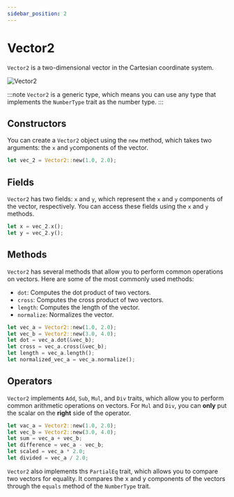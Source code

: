 ```yaml
---
sidebar_position: 2
---
```


# Vector2

`Vector2` is a two-dimensional vector in the Cartesian coordinate system.

![Vector2](/img/vector-2.png)

:::note
`Vector2` is a generic type, which means you can use any type that implements the `NumberType` trait as the number type.
:::

## Constructors

You can create a `Vector2` object using the `new` method, which takes two arguments: the `x` and `y`components of the vector.

```rust
let vec_2 = Vector2::new(1.0, 2.0);
```

## Fields

`Vector2` has two fields: `x` and `y`, which represent the `x` and `y` components of the vector, respectively. You can access these fields using the `x` and `y` methods.

```rust
let x = vec_2.x();
let y = vec_2.y();
```

## Methods

`Vector2` has several methods that allow you to perform common operations on vectors. Here are some of the most commonly used methods:

-   `dot`: Computes the dot product of two vectors.
-   `cross`: Computes the cross product of two vectors.
-   `length`: Computes the length of the vector.
-   `normalize`: Normalizes the vector.

```rust
let vec_a = Vector2::new(1.0, 2.0);
let vec_b = Vector2::new(3.0, 4.0);
let dot = vec_a.dot(&vec_b);
let cross = vec_a.cross(&vec_b);
let length = vec_a.length();
let normalized_vec_a = vec_a.normalize();
```

## Operators

`Vector2` implements `Add`, `Sub`, `Mul`, and `Div` traits, which allow you to perform common arithmetic operations on vectors. For `Mul` and `Div`, you can **only** put the scalar on the **right** side of the operator.

```rust
let vac_a = Vector2::new(1.0, 2.0);
let vec_b = Vector2::new(3.0, 4.0);
let sum = vec_a + vec_b;
let difference = vec_a - vec_b;
let scaled = vec_a * 2.0;
let divided = vec_a / 2.0;
```

`Vector2` also implements ths `PartialEq` trait, which allows you to compare two vectors for equality. It compares the x and y components of the vectors through the `equals` method of the `NumberType` trait.
